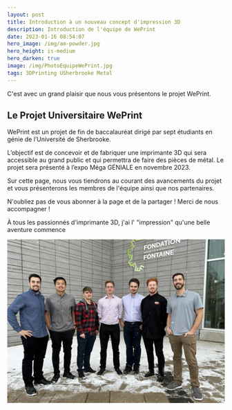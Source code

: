 ```yaml
---
layout: post
title: Introduction à un nouveau concept d'impression 3D
description: Introduction de l'équipe de WePrint
date: 2023-01-16 08:54:07
hero_image: /img/am-powder.jpg
hero_height: is-medium
hero_darken: true
image: /img/PhotoEquipeWePrint.jpg
tags: 3DPrinting USherbrooke Metal 
---
```


C'est avec un grand plaisir que nous vous présentons le projet WePrint.

## Le Projet Universitaire WePrint


WePrint est un projet de fin de baccalauréat dirigé par sept étudiants en génie de l’Université de Sherbrooke.


L’objectif est de concevoir et de fabriquer une imprimante 3D qui sera accessible au grand public et qui permettra de faire des pièces de métal. Le projet sera présenté à l’expo Méga GÉNIALE en novembre 2023.


Sur cette page, nous vous tiendrons au courant des avancements du projet et vous présenterons les membres de l'équipe ainsi que nos partenaires.

N'oubliez pas de vous abonner à la page et de la partager ! Merci de nous accompagner ! 

À tous les passionnés d'imprimante 3D, j'ai l' "impression" qu'une belle aventure commence 


![](/img/PhotoEquipeWePrint.jpg "Équipe WePrint")


